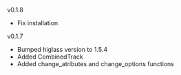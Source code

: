 v0.1.8

- Fix installation

v0.1.7

- Bumped higlass version to 1.5.4
- Added CombinedTrack
- Added change_atributes and change_options functions
